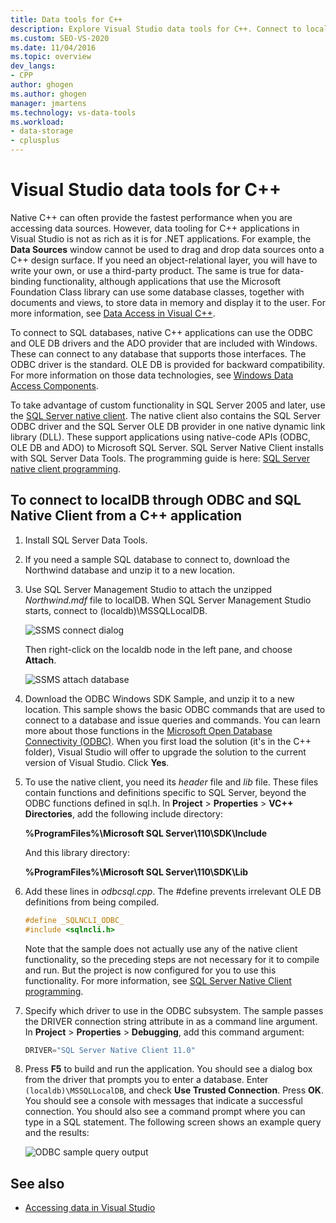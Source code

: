 ```yaml
---
title: Data tools for C++
description: Explore Visual Studio data tools for C++. Connect to localDB through ODBC and the SQL native client from a C++ application.
ms.custom: SEO-VS-2020
ms.date: 11/04/2016
ms.topic: overview
dev_langs:
- CPP
author: ghogen
ms.author: ghogen
manager: jmartens
ms.technology: vs-data-tools
ms.workload:
- data-storage
- cplusplus
---
```

# Visual Studio data tools for C++

Native C++ can often provide the fastest performance when you are accessing data sources. However, data tooling for C++ applications in Visual Studio is not as rich as it is for .NET applications. For example, the **Data Sources** window cannot be used to drag and drop data sources onto a C++ design surface. If you need an object-relational layer, you will have to write your own, or use a third-party product. The same is true for data-binding functionality, although applications that use the Microsoft Foundation Class library can use some database classes, together with documents and views, to store data in memory and display it to the user. For more information, see [Data Access in Visual C++](/cpp/data/data-access-in-cpp).

To connect to SQL databases, native C++ applications can use the ODBC and OLE DB drivers and the ADO provider that are included with Windows. These can connect to any database that supports those interfaces. The ODBC driver is the standard. OLE DB is provided for backward compatibility. For more information on those data technologies, see [Windows Data Access Components](/previous-versions/windows/desktop/ms692897(v=vs.85)).

To take advantage of custom functionality in SQL Server 2005 and later, use the [SQL Server native client](/sql/relational-databases/native-client/sql-server-native-client). The native client also contains the SQL Server ODBC driver and the SQL Server OLE DB provider in one native dynamic link library (DLL). These support applications using native-code APIs (ODBC, OLE DB and ADO) to Microsoft SQL Server. SQL Server Native Client installs with SQL Server Data Tools. The programming guide is here: [SQL Server native client programming](/sql/relational-databases/native-client/sql-server-native-client-programming).

## To connect to localDB through ODBC and SQL Native Client from a C++ application

1. Install SQL Server Data Tools.

2. If you need a sample SQL database to connect to, download the Northwind database and unzip it to a new location.

3. Use SQL Server Management Studio to attach the unzipped *Northwind.mdf* file to localDB. When SQL Server Management Studio starts, connect to (localdb)\MSSQLLocalDB.

   ![SSMS connect dialog](../data-tools/media/raddata-ssms-connect-dialog.png)

   Then right-click on the localdb node in the left pane, and choose **Attach**.

   ![SSMS attach database](../data-tools/media/raddata-ssms-attach-database.png)

4. Download the ODBC Windows SDK Sample, and unzip it to a new location. This sample shows the basic ODBC commands that are used to connect to a database and issue queries and commands. You can learn more about those functions in the [Microsoft Open Database Connectivity (ODBC)](/sql/odbc/microsoft-open-database-connectivity-odbc). When you first load the solution (it's in the C++ folder), Visual Studio will offer to upgrade the solution to the current version of Visual Studio. Click **Yes**.

5. To use the native client, you need its *header* file and *lib* file. These files contain functions and definitions specific to SQL Server, beyond the ODBC functions defined in sql.h. In **Project** > **Properties** > **VC++ Directories**, add the following include directory:

   **%ProgramFiles%\Microsoft SQL Server\110\SDK\Include**

   And this library directory:

   **%ProgramFiles%\Microsoft SQL Server\110\SDK\Lib**

6. Add these lines in *odbcsql.cpp*. The #define prevents irrelevant OLE DB definitions from being compiled.

   ```cpp
   #define _SQLNCLI_ODBC_
   #include <sqlncli.h>
   ```

    Note that the sample does not actually use any of the native client functionality, so the preceding steps are not necessary for it to compile and run. But the project is now configured for you to use this functionality. For more information, see [SQL Server Native Client programming](/sql/relational-databases/native-client/sql-server-native-client).

7. Specify which driver to use in the ODBC subsystem. The sample passes the DRIVER connection string attribute in as a command line argument. In **Project** > **Properties** > **Debugging**, add this command argument:

   ```cpp
   DRIVER="SQL Server Native Client 11.0"
   ```

8. Press **F5** to build and run the application. You should see a dialog box from the driver that prompts you to enter a database. Enter `(localdb)\MSSQLLocalDB`, and check **Use Trusted Connection**. Press **OK**. You should see a console with messages that indicate a successful connection. You should also see a command prompt where you can type in a SQL statement. The following screen shows an example query and the results:

   ![ODBC sample query output](../data-tools/media/raddata-odbc-sample-query-output.png)

## See also

- [Accessing data in Visual Studio](../data-tools/accessing-data-in-visual-studio.md)
